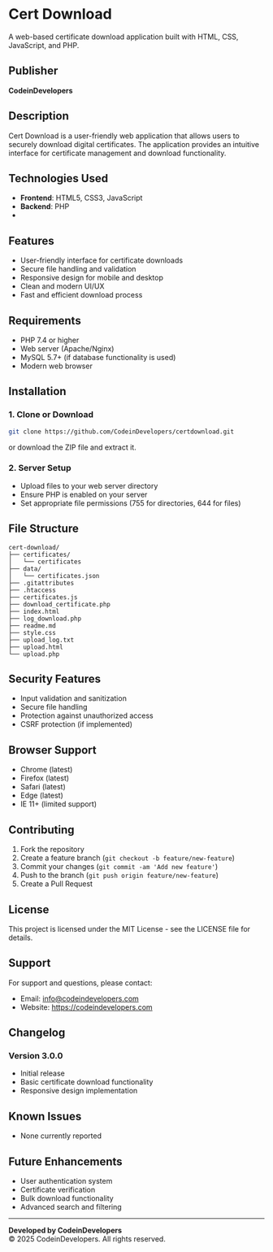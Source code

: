 # Cert Download

A web-based certificate download application built with HTML, CSS, JavaScript, and PHP.

## Publisher
**CodeinDevelopers**

## Description
Cert Download is a user-friendly web application that allows users to securely download digital certificates. The application provides an intuitive interface for certificate management and download functionality.

## Technologies Used
- **Frontend**: HTML5, CSS3, JavaScript
- **Backend**: PHP
- 
## Features
- User-friendly interface for certificate downloads
- Secure file handling and validation
- Responsive design for mobile and desktop
- Clean and modern UI/UX
- Fast and efficient download process

## Requirements
- PHP 7.4 or higher
- Web server (Apache/Nginx)
- MySQL 5.7+ (if database functionality is used)
- Modern web browser

## Installation

### 1. Clone or Download
```bash
git clone https://github.com/CodeinDevelopers/certdownload.git
```
or download the ZIP file and extract it.

### 2. Server Setup
- Upload files to your web server directory
- Ensure PHP is enabled on your server
- Set appropriate file permissions (755 for directories, 644 for files)


## File Structure
```
cert-download/
├── certificates/
│   └── certificates
├── data/
│   └── certificates.json
├── .gitattributes
├── .htaccess
├── certificates.js
├── download_certificate.php
├── index.html
├── log_download.php
├── readme.md
├── style.css
├── upload_log.txt
├── upload.html
└── upload.php
```

## Security Features
- Input validation and sanitization
- Secure file handling
- Protection against unauthorized access
- CSRF protection (if implemented)

## Browser Support
- Chrome (latest)
- Firefox (latest)
- Safari (latest)
- Edge (latest)
- IE 11+ (limited support)

## Contributing
1. Fork the repository
2. Create a feature branch (`git checkout -b feature/new-feature`)
3. Commit your changes (`git commit -am 'Add new feature'`)
4. Push to the branch (`git push origin feature/new-feature`)
5. Create a Pull Request

## License
This project is licensed under the MIT License - see the LICENSE file for details.

## Support
For support and questions, please contact:
- Email: info@codeindevelopers.com
- Website: https://codeindevelopers.com

## Changelog

### Version 3.0.0
- Initial release
- Basic certificate download functionality
- Responsive design implementation

## Known Issues
- None currently reported

## Future Enhancements
- User authentication system
- Certificate verification
- Bulk download functionality
- Advanced search and filtering

---

**Developed by CodeinDevelopers**  
© 2025 CodeinDevelopers. All rights reserved.